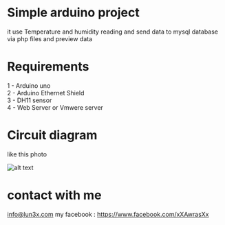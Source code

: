 # Simple arduino project

it use Temperature and humidity reading and send data to mysql database via php files and preview data

# Requirements
1 - Arduino uno <br>
2 - Arduino Ethernet Shield <br>
3 - DH11 sensor <br>
4 - Web Server or Vmwere server <br>


# Circuit diagram

like this photo 

![alt text](http://www.circuitbasics.com/wp-content/uploads/2015/10/Arduino-DHT11-Tutorial-3-Pin-DHT11-Wiring-Diagram-1024x521.png)




# contact with me

info@lun3x.com
my facebook : 
https://www.facebook.com/xXAwrasXx

